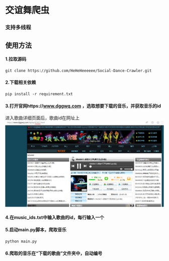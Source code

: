 # 交谊舞爬虫
### 支持多线程
## 使用方法
#### 1.拉取源码
 ```
 git clone https://github.com/HeHeHeeeeee/Social-Dance-Crawler.git
 ```
#### 2.下载相关依赖
```
pip install -r requirement.txt
 ```
#### 3.打开官网https://www.dggwq.com  ，选取想要下载的音乐，并获取音乐的id
进入歌曲详细页面后，歌曲id在网址上
![Alt text](image.png)
#### 4.在music_ids.txt中输入歌曲的id，每行输入一个
#### 5.启动main.py脚本，爬取音乐
```
python main.py
```
#### 6.爬取的音乐在“下载的歌曲”文件夹中，自动编号
